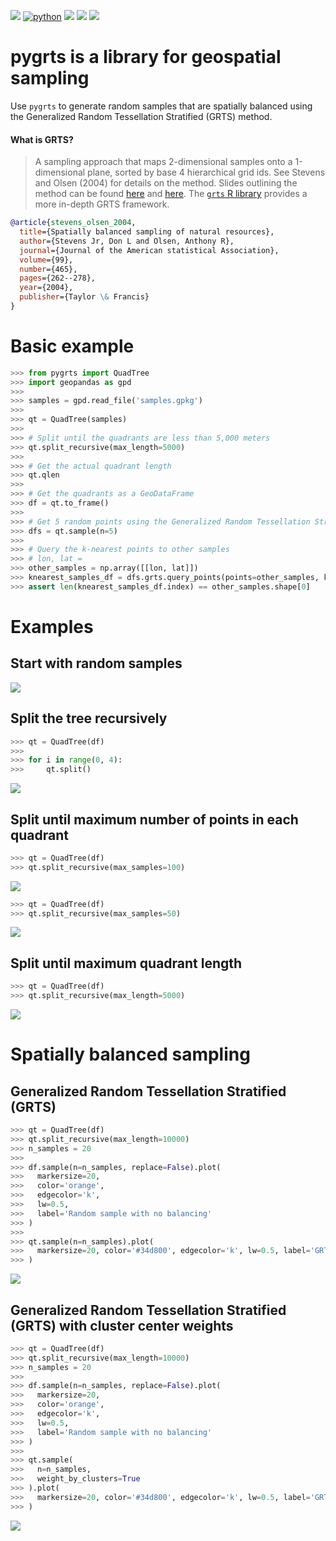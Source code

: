 [![](https://img.shields.io/badge/License-MIT-black.svg)](https://lbesson.mit-license.org/)
[![python](https://img.shields.io/badge/Python-3.7%20%7C%203.8%20%7C%203.9-3776AB.svg?style=flat&logo=python&logoColor=white)](https://www.python.org)
[![](https://img.shields.io/github/v/release/jgrss/pygrts?display_name=release)](https://github.com/jgrss/pygrts/releases)
[![](https://github.com/jgrss/pygrts/actions/workflows/ci.yml/badge.svg)](https://github.com/jgrss/pygrts/actions/)
[![](https://img.shields.io/github/repo-size/jgrss/pygrts)](https://shields.io/category/size)

# pygrts is a library for geospatial sampling

Use `pygrts` to generate random samples that are spatially balanced using the Generalized Random Tessellation Stratified (GRTS) method.

#### What is GRTS?

> A sampling approach that maps 2-dimensional samples onto a 1-dimensional plane, sorted by base 4 hierarchical grid ids. See Stevens and Olsen (2004) for details on the method. Slides outlining the method can be found [here](https://archive.epa.gov/nheerl/arm/web/pdf/grts_ss.pdf) and [here](https://qcnrgradstudentcouncil.files.wordpress.com/2012/12/ecolunch_grts.pdf). The [`grts` R library](https://rdrr.io/cran/spsurvey/man/grts.html) provides a more in-depth GRTS framework.

```bibtex
@article{stevens_olsen_2004,
  title={Spatially balanced sampling of natural resources},
  author={Stevens Jr, Don L and Olsen, Anthony R},
  journal={Journal of the American statistical Association},
  volume={99},
  number={465},
  pages={262--278},
  year={2004},
  publisher={Taylor \& Francis}
}
```

# Basic example

```python
>>> from pygrts import QuadTree
>>> import geopandas as gpd
>>>
>>> samples = gpd.read_file('samples.gpkg')
>>>
>>> qt = QuadTree(samples)
>>>
>>> # Split until the quadrants are less than 5,000 meters
>>> qt.split_recursive(max_length=5000)
>>>
>>> # Get the actual quadrant length
>>> qt.qlen
>>>
>>> # Get the quadrants as a GeoDataFrame
>>> df = qt.to_frame()
>>>
>>> # Get 5 random points using the Generalized Random Tessellation Stratified (GRTS) method
>>> dfs = qt.sample(n=5)
>>>
>>> # Query the k-nearest points to other samples
>>> # lon, lat =
>>> other_samples = np.array([[lon, lat]])
>>> knearest_samples_df = dfs.grts.query_points(points=other_samples, k=1)
>>> assert len(knearest_samples_df.index) == other_samples.shape[0]
```

# Examples

## Start with random samples

![](data/grts_fig1.png)

## Split the tree recursively

```python
>>> qt = QuadTree(df)
>>>
>>> for i in range(0, 4):
>>>     qt.split()
```

![](data/grts_fig2.png)

## Split until maximum number of points in each quadrant

```python
>>> qt = QuadTree(df)
>>> qt.split_recursive(max_samples=100)
```

![](data/grts_fig3.png)

```python
>>> qt = QuadTree(df)
>>> qt.split_recursive(max_samples=50)
```

![](data/grts_fig4.png)

## Split until maximum quadrant length

```python
>>> qt = QuadTree(df)
>>> qt.split_recursive(max_length=5000)
```

![](data/grts_fig5.png)

# Spatially balanced sampling

## Generalized Random Tessellation Stratified (GRTS)

```python
>>> qt = QuadTree(df)
>>> qt.split_recursive(max_length=10000)
>>> n_samples = 20
>>>
>>> df.sample(n=n_samples, replace=False).plot(
>>>   markersize=20,
>>>   color='orange',
>>>   edgecolor='k',
>>>   lw=0.5,
>>>   label='Random sample with no balancing'
>>> )
>>>
>>> qt.sample(n=n_samples).plot(
>>>   markersize=20, color='#34d800', edgecolor='k', lw=0.5, label='GRTS'
>>> )
```

![](data/grts_fig6.png)

## Generalized Random Tessellation Stratified (GRTS) with cluster center weights

```python
>>> qt = QuadTree(df)
>>> qt.split_recursive(max_length=10000)
>>> n_samples = 20
>>>
>>> df.sample(n=n_samples, replace=False).plot(
>>>   markersize=20,
>>>   color='orange',
>>>   edgecolor='k',
>>>   lw=0.5,
>>>   label='Random sample with no balancing'
>>> )
>>>
>>> qt.sample(
>>>   n=n_samples,
>>>   weight_by_clusters=True
>>> ).plot(
>>>   markersize=20, color='#34d800', edgecolor='k', lw=0.5, label='GRTS'
>>> )
```

![](data/grts_fig7.png)
